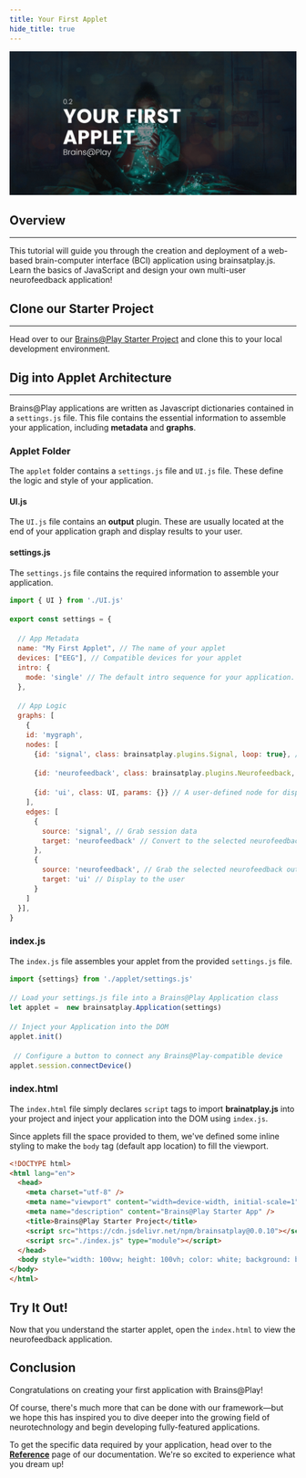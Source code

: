 ```yaml
---
title: Your First Applet
hide_title: true
---
```


![Your First Applet](../../static/img/02-your-first-applet/header.png)

## Overview
---

This tutorial will guide you through the creation and deployment of a web-based brain-computer interface (BCI) application using brainsatplay.js. Learn the basics of JavaScript and design your own multi-user neurofeedback application!

## Clone our Starter Project
---

Head over to our [Brains@Play Starter Project](https://github.com/brainsatplay/brainsatplay-starter) and clone this to your local development environment. 


## Dig into Applet Architecture
---
Brains@Play applications are written as Javascript dictionaries contained in a `settings.js` file. This file contains the essential information to assemble your application, including **metadata** and **graphs**.

### Applet Folder
The `applet` folder contains a `settings.js` file and `UI.js` file. These define the logic and style of your application.

#### UI.js 
The `UI.js` file contains an **output** plugin. These are usually located at the end of your application graph and display results to your user.

#### settings.js
The `settings.js` file contains the required information to assemble your application.
 
```javascript
import { UI } from './UI.js'

export const settings = {

  // App Metadata
  name: "My First Applet", // The name of your applet
  devices: ["EEG"], // Compatible devices for your applet
  intro: {
    mode: 'single' // The default intro sequence for your application. Leave blank for no intro.
  },

  // App Logic
  graphs: [
    {
    id: 'mygraph',
    nodes: [
      {id: 'signal', class: brainsatplay.plugins.Signal, loop: true}, // A default node from Brains@Play that grabs session data

      {id: 'neurofeedback', class: brainsatplay.plugins.Neurofeedback, params: {}}, // A default node from Brains@Play to process session data into neurofeedback outputs

      {id: 'ui', class: UI, params: {}} // A user-defined node for displaying neurofeedback results
    ],
    edges: [
      {
        source: 'signal', // Grab session data
        target: 'neurofeedback' // Convert to the selected neurofeedback output
      },
      {
        source: 'neurofeedback', // Grab the selected neurofeedback output
        target: 'ui' // Display to the user
      }
    ]
  }],
}

```

### index.js
The `index.js` file assembles your applet from the provided `settings.js` file.

```javascript 
import {settings} from './applet/settings.js'

// Load your settings.js file into a Brains@Play Application class
let applet =  new brainsatplay.Application(settings)

// Inject your Application into the DOM
applet.init()

 // Configure a button to connect any Brains@Play-compatible device
applet.session.connectDevice()
```

### index.html
The `index.html` file simply declares `script` tags to import **brainatplay.js** into your project and inject your application into the DOM using `index.js`. 

Since applets fill the space provided to them, we've defined some inline styling to make the `body` tag (default app location) to fill the viewport.

```html 
<!DOCTYPE html>
<html lang="en">
  <head>
    <meta charset="utf-8" />
    <meta name="viewport" content="width=device-width, initial-scale=1" />
    <meta name="description" content="Brains@Play Starter App" />
    <title>Brains@Play Starter Project</title>
    <script src="https://cdn.jsdelivr.net/npm/brainsatplay@0.0.10"></script>
    <script src="./index.js" type="module"></script>
  </head>
  <body style="width: 100vw; height: 100vh; color: white; background: black;">
</body>
</html>
```

## Try It Out!
Now that you understand the starter applet, open the `index.html` to view the neurofeedback application.

## Conclusion
Congratulations on creating your first application with Brains@Play! 

Of course, there's much more that can be done with our framework—but we hope this has inspired you to dive deeper into the growing field of neurotechnology and begin developing fully-featured applications. 

To get the specific data required by your application, head over to the [**Reference**](../reference) page of our documentation. We're so excited to experience what you dream up!
